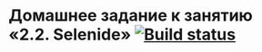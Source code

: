 # Домашнее задание к занятию «2.2. Selenide» [![Build status](https://ci.appveyor.com/api/projects/status/3cj883b689d90mfm?svg=true)](https://ci.appveyor.com/project/Maryust/aqahomework4)
